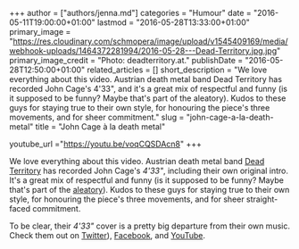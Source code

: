 +++
author = ["authors/jenna.md"]
categories = "Humour"
date = "2016-05-11T19:00:00+01:00"
lastmod = "2016-05-28T13:33:00+01:00"
primary_image = "https://res.cloudinary.com/schmopera/image/upload/v1545409169/media/webhook-uploads/1464372281994/2016-05-28---Dead-Territory.jpg.jpg"
primary_image_credit = "Photo: deadterritory.at."
publishDate = "2016-05-28T12:50:00+01:00"
related_articles = []
short_description = "We love everything about this video. Austrian death metal band Dead Territory has recorded John Cage&#039;s 4&#039;33&quot;, and it&#039;s a great mix of respectful and funny (is it supposed to be funny? Maybe that&#039;s part of the aleatory). Kudos to these guys for staying true to their own style, for honouring the piece&#039;s three movements, and for sheer commitment."
slug = "john-cage-a-la-death-metal"
title = "John Cage à la death metal"

youtube_url ="https://youtu.be/voqCQSDAcn8"
+++

We love everything about this video. Austrian death metal band [Dead Territory](http://www.deadterritory.at/) has recorded John Cage's *4'33"*, including their own original intro. It's a great mix of respectful and funny (is it supposed to be funny? Maybe that's part of the [aleatory](https://en.wikipedia.org/wiki/Aleatoric_music)). Kudos to these guys for staying true to their own style, for honouring the piece's three movements, and for sheer straight-faced commitment.

To be clear, their *4'33"* cover is a pretty big departure from their own music. Check them out on [Twitter](https://twitter.com/deadterritory)), [Facebook](https://www.facebook.com/DeadTerritoryMetal/), and [YouTube](https://www.youtube.com/user/deadterritory).
